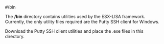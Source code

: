 #/bin

The **/bin** directory contains utilities used by the ESX-LISA framework.
Currently, the only utility files required are the Putty SSH client
for Windows.

Download the Putty SSH client utilities and place the .exe
files in this directory.